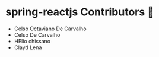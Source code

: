 # spring-reactjs Contributors 🚀
- Celso Octaviano De Carvalho
- Celso De Carvalho
- HElio chissano
- Clayd Lena
